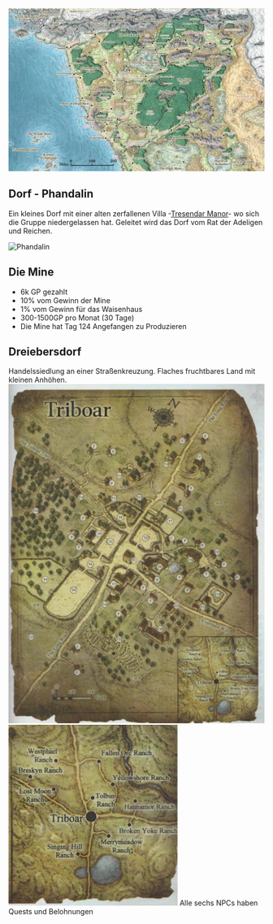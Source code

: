 ![Weltkarte](./Bilder/Weltkarte.jpg)

## Dorf - Phandalin 
Ein kleines Dorf mit einer alten zerfallenen Villa -[Tresendar Manor](Tresendar%20Villa)- wo sich die Gruppe niedergelassen hat. Geleitet wird das Dorf vom Rat der Adeligen und Reichen.


![Phandalin](Bilder/PhandalinWeltkarte.png)


## Die Mine
- 6k GP gezahlt 
- 10% vom Gewinn der Mine
- 1% vom Gewinn für das Waisenhaus
- 300-1500GP pro Monat (30 Tage)
- Die Mine hat Tag 124 Angefangen zu Produzieren


## Dreiebersdorf
Handelssiedlung an einer Straßenkreuzung. Flaches fruchtbares Land mit kleinen Anhöhen. 
![Dreiebersdorf](Bilder/Dreiebersdorf.png)
![Dreiebersdorf Welt](Bilder/DreiebersdorfWeltkarte.png)
Alle sechs NPCs haben Quests und Belohnungen
